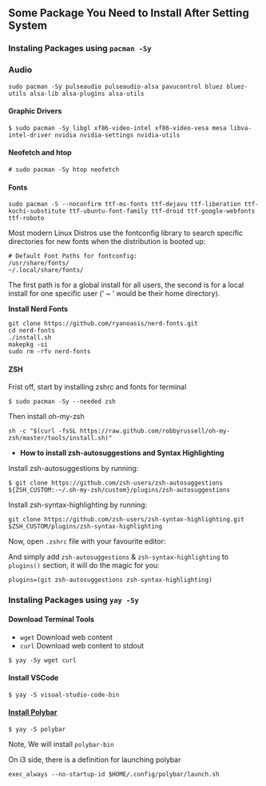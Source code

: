 ## Some Package You Need to Install After Setting System

### Instaling Packages using `pacman -Sy`

### Audio

```
sudo pacman -Sy pulseaudio pulseaudio-alsa pavucontrol bluez bluez-utils alsa-lib alsa-plugins alsa-utils
```
#### Graphic Drivers

```
$ sudo pacman -Sy libgl xf86-video-intel xf86-video-vesa mesa libva-intel-driver nvidia nvidia-settings nvidia-utils
```
#### Neofetch and htop

```
# sudo pacman -Sy htop neofetch
```

#### Fonts

```
sudo pacman -S --noconfirm ttf-ms-fonts ttf-dejavu ttf-liberation ttf-kochi-substitute ttf-ubuntu-font-family ttf-droid ttf-google-webfonts ttf-roboto
```
Most modern Linux Distros use the fontconfig library to search specific directories for new fonts when the distribution is booted up:

```
# Default Font Paths for fontconfig:
/usr/share/fonts/
~/.local/share/fonts/
```
The first path is for a global install for all users, the second is for a local install for one specific user (‘ ~ ‘ would be their home directory).

**Install Nerd Fonts** 

```
git clone https://github.com/ryanoasis/nerd-fonts.git
cd nerd-fonts
./install.sh
makepkg -si
sudo rm -rfv nerd-fonts
```

#### ZSH

Frist off, start by installing zshrc and fonts for terminal

```
$ sudo pacman -Sy --needed zsh
```
Then install oh-my-zsh
```
sh -c "$(curl -fsSL https://raw.github.com/robbyrussell/oh-my-zsh/master/tools/install.sh)"
```
- **How to install zsh-autosuggestions and Syntax Highlighting**

Install zsh-autosuggestions by running:

``` 
$ git clone https://github.com/zsh-users/zsh-autosuggestions ${ZSH_CUSTOM:-~/.oh-my-zsh/custom}/plugins/zsh-autosuggestions
```
Install zsh-syntax-highlighting by running:

```
git clone https://github.com/zsh-users/zsh-syntax-highlighting.git $ZSH_CUSTOM/plugins/zsh-syntax-highlighting
```
Now, open `.zshrc` file with your favourite editor:

And simply add `zsh-autosuggestions` & `zsh-syntax-highlighting` to `plugins()` section, it will do the magic for you:

```
plugins=(git zsh-autosuggestions zsh-syntax-highlighting)
```
### Instaling Packages using `yay -Sy`

#### Download Terminal Tools

- `wget` Download web content
- `curl` Download web content to stdout

``` 
$ yay -Sy wget curl
```
#### Install VSCode

```
$ yay -S visual-studio-code-bin
```
#### [Install Polybar](https://computingforgeeks.com/install-polybar-status-bar-on-fedora/)

```
$ yay -S polybar
```
Note, We will install `polybar-bin`

On i3 side, there is a definition for launching polybar

```
exec_always --no-startup-id $HOME/.config/polybar/launch.sh
```

